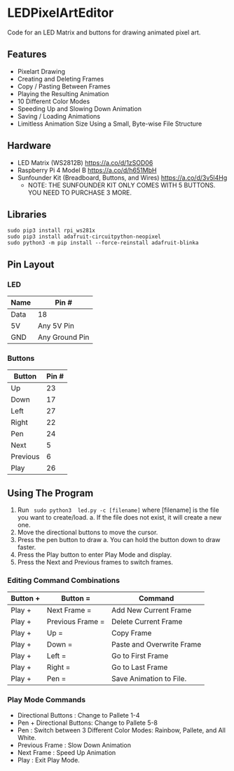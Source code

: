 # LEDPixelArtEditor
Code for an LED Matrix and buttons for drawing animated pixel art.

## Features
- Pixelart Drawing
- Creating and Deleting Frames
- Copy / Pasting Between Frames
- Playing the Resulting Animation
- 10 Different Color Modes
- Speeding Up and Slowing Down Animation
- Saving / Loading Animations
- Limitless Animation Size Using a Small, Byte-wise File Structure

## Hardware
- LED Matrix (WS2812B) https://a.co/d/1zSOD06
- Raspberry Pi 4 Model B https://a.co/d/h651MbH
- Sunfounder Kit (Breadboard, Buttons, and Wires) https://a.co/d/3v5l4Hg
   - NOTE: THE SUNFOUNDER KIT ONLY COMES WITH 5 BUTTONS. YOU NEED TO PURCHASE 3 MORE. 

## Libraries
```
sudo pip3 install rpi_ws281x
sudo pip3 install adafruit-circuitpython-neopixel
sudo python3 -m pip install --force-reinstall adafruit-blinka
```

## Pin Layout

### LED

Name | Pin #
---|---
Data | 18
5V | Any 5V Pin
GND | Any Ground Pin

### Buttons

Button | Pin #
---|---
Up | 23
Down | 17
Left | 27
Right | 22
Pen | 24
Next | 5
Previous | 6
Play | 26

## Using The Program
1. Run ``` sudo python3  led.py -c [filename]``` where [filename] is the file you want to create/load.
   a. If the file does not exist, it will create a new one. 
3. Move the directional buttons to move the cursor.
4. Press the pen button to draw
   a. You can hold the button down to draw faster.
5. Press the Play button to enter Play Mode and display.
6. Press the Next and Previous frames to switch frames.

### Editing Command Combinations
Button + | Button = | Command
---|---|---
Play + | Next Frame = | Add New Current Frame
Play + | Previous Frame = | Delete Current Frame
Play + | Up = | Copy Frame
Play + | Down = | Paste and Overwrite Frame
Play + | Left = | Go to First Frame
Play + | Right = | Go to Last Frame
Play + | Pen = | Save Animation to File.

### Play Mode Commands
- Directional Buttons : Change to Pallete 1-4
- Pen + Directional Buttons: Change to Pallete 5-8
- Pen : Switch between 3 Different Color Modes: Rainbow, Pallete, and All White.
- Previous Frame : Slow Down Animation
- Next Frame : Speed Up Animation
- Play : Exit Play Mode.

